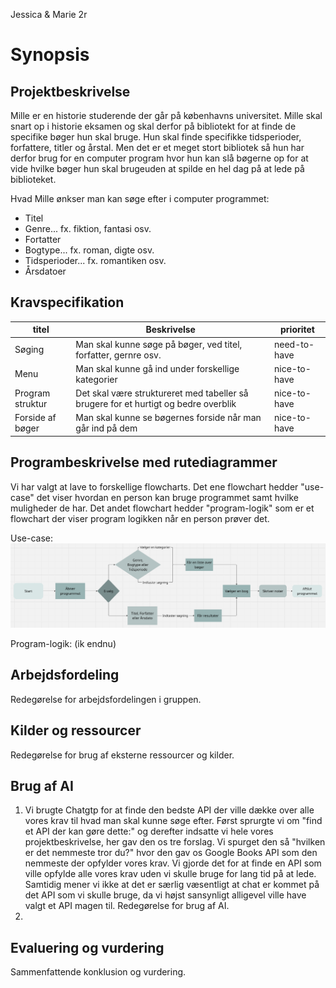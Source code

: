 Jessica & Marie 2r
# Synopsis
## Projektbeskrivelse 
 Mille er en historie studerende der går på københavns universitet. Mille skal snart op i historie eksamen og skal derfor på bibliotekt for at finde de specifike bøger hun skal bruge. Hun skal finde specifikke tidsperioder, forfattere, titler og årstal. Men det er et meget stort bibliotek så hun har derfor brug for en computer program hvor hun kan slå bøgerne op for at vide hvilke bøger hun skal brugeuden at spilde en hel dag på at lede på biblioteket.

 Hvad Mille ønkser man kan søge efter i computer programmet:
* Titel
* Genre... fx. fiktion, fantasi osv.
* Fortatter
* Bogtype... fx. roman, digte osv.
* Tidsperioder... fx. romantiken osv.
* Årsdatoer 

## Kravspecifikation
| titel            	| Beskrivelse                                                                         	| prioritet    	|
|------------------	|-------------------------------------------------------------------------------------	|--------------	|
| Søging           	| Man skal kunne søge på bøger, ved titel, forfatter, gernre osv.                     	| need-to-have 	|
| Menu             	| Man skal kunne gå ind under forskellige kategorier                                  	| nice-to-have 	|
| Program struktur 	| Det skal være struktureret med tabeller så brugere for et hurtigt og bedre overblik 	| nice-to-have 	|
| Forside af bøger 	| Man skal kunne se bøgernes forside når man går ind på dem                           	| nice-to-have 	|


## Programbeskrivelse med rutediagrammer
Vi har valgt at lave to forskellige flowcharts. Det ene flowchart hedder "use-case" det viser hvordan en person kan bruge programmet samt hvilke muligheder de har. Det andet flowchart hedder "program-logik" som er et flowchart der viser program logikken når en person prøver det.

Use-case:
![image](Use-case.png)

Program-logik:
(ik endnu)

## Arbejdsfordeling
Redegørelse for arbejdsfordelingen i gruppen.

## Kilder og ressourcer
Redegørelse for brug af eksterne ressourcer og kilder.

## Brug af AI
1) Vi brugte Chatgtp for at finde den bedste API der ville dække over alle vores krav til hvad man skal kunne søge efter. Først sprurgte vi om "find et API der kan gøre dette:" og derefter indsatte vi hele vores projektbeskrivelse, her gav den os tre forslag. Vi spurget den så "hvilken er det nemmeste tror du?" hvor den gav os Google Books API som den nemmeste der opfylder vores krav. Vi gjorde det for at finde en API som ville opfylde alle vores krav uden vi skulle bruge for lang tid på at lede. Samtidig mener vi ikke at det er særlig væsentligt at chat er kommet på det API som vi skulle bruge, da vi højst sansynligt alligevel ville have valgt et API magen til.
Redegørelse for brug af AI.
2) 

## Evaluering og vurdering
Sammenfattende konklusion og vurdering.